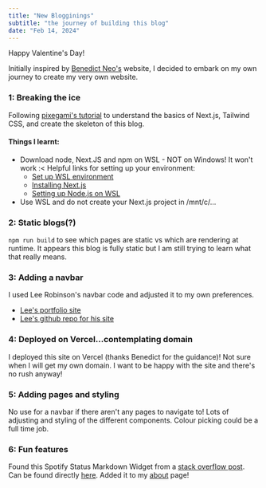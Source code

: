 ```yaml
---
title: "New Blogginings"
subtitle: "the journey of building this blog"
date: "Feb 14, 2024"
---
```

Happy Valentine's Day!  

Initially inspired by [Benedict Neo's](bneo.xyz) website, I decided to embark on my own journey to create my very own website. 

### 1: Breaking the ice

Following [pixegami's tutorial](https://www.youtube.com/watch?v=Hiabp1GY8fA) to understand the basics of Next.js, Tailwind CSS, and create the skeleton of this blog.

#### Things I learnt:
- Download node, Next.JS and npm on WSL - NOT on Windows! It won't work :<
    Helpful links for setting up your environment:
    - [Set up WSL environment](https://learn.microsoft.com/en-us/windows/wsl/setup/environment#file-storage)
    - [Installing Next.js](https://learn.microsoft.com/en-us/windows/dev-environment/javascript/nextjs-on-wsl)
    - [Setting up Node.js on WSL](https://learn.microsoft.com/en-us/windows/dev-environment/javascript/nodejs-on-wsl)
- Use WSL and do not create your Next.js project in /mnt/c/...

### 2: Static blogs(?)
```npm run build``` to see which pages are static vs which are rendering at runtime. It appears this blog is fully static but I am still trying to learn what that really means.

### 3: Adding a navbar
I used Lee Robinson's navbar code and adjusted it to my own preferences.
- [Lee's portfolio site](https://leerob.io/)  
- [Lee's github repo for his site](https://github.com/leerob/leerob.io)  

### 4: Deployed on Vercel...contemplating domain
I deployed this site on Vercel (thanks Benedict for the guidance)! Not sure when I will get my own domain. I want to be happy with the site and there's no rush anyway!

### 5: Adding pages and styling
No use for a navbar if there aren't any pages to navigate to! Lots of adjusting and styling of the different components. Colour picking could be a full time job.   

### 6: Fun features
Found this Spotify Status Markdown Widget from a [stack overflow post](https://github.com/kittinan/spotify-github-profile?tab=readme-ov-file). Can be found directly [here](https://github.com/kittinan/spotify-github-profile). Added it to my [about](https://lambchen.vercel.app/about) page!